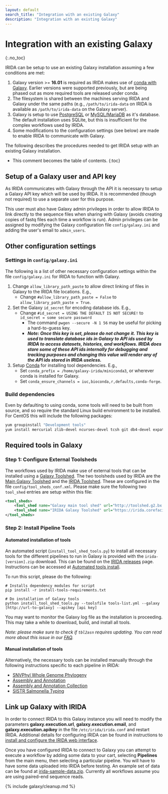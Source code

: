 ```yaml
---
layout: default
search_title: "Integration with an existing Galaxy"
description: "Integration with an existing Galaxy"
---
```


Integration with an existing Galaxy
===================================
{:.no_toc}

IRIDA can be setup to use an existing Galaxy installation assuming a few conditions are met:

1. Galaxy version >= **16.01** is required as IRIDA makes use of [conda with Galaxy][].  Earlier versions were supported previously, but are being phased out as more required tools are released under conda.
2. The filesystem is shared between the machines serving IRIDA and Galaxy under the same paths (e.g., `/path/to/irida-data` on IRIDA is available as `/path/to/irida-data` on the Galaxy server).
3. Galaxy is setup to use [PostgreSQL][] or [MySQL/MariaDB][] as it's database.  The default installation uses SQLite, but this is insufficient for the complex workflows used by IRIDA.
4. Some modifications to the configuration settings (see below) are made to enable IRIDA to communicate with Galaxy.

The following describes the procedures needed to get IRIDA setup with an existing Galaxy installation.

* This comment becomes the table of contents.
{:toc}

Setup of a Galaxy user and API key
----------------------------------

As IRIDA communicates with Galaxy through the API it is necessary to setup a Galaxy API key which will be used by IRIDA. It is recommended (though not required) to use a separate user for this purpose.

This user must also have Galaxy admin privileges in order to allow IRIDA to link directly to the sequence files when sharing with Galaxy (avoids creating copies of fastq files each time a workflow is run). Admin privileges can be assigned by modifying the Galaxy configuration file `config/galaxy.ini` and adding the user's email to `admin_users`.

Other configuration settings
----------------------------

### Settings in `config/galaxy.ini`

The following is a list of other necessary configuration settings within the file `config/galaxy.ini` for IRIDA to function with Galaxy.

1. Change `allow_library_path_paste` to allow direct linking of files in Galaxy to the IRIDA file locations. E.g.,
   * Change `#allow_library_path_paste = False` to `allow_library_path_paste = True`.
2. Set the Galaxy `id_secret` for encoding database ids. E.g.,
   * Change `#id_secret = USING THE DEFAULT IS NOT SECURE!` to `id_secret = some secure password`
      * The command `pwgen --secure -N 1 56` may be useful for picking a hard-to-guess key.
      * ***Note: Once this key is set, please do not change it.  This key is used to translate database ids in Galaxy to API ids used by IRIDA to access datasets, histories, and workflows.  IRIDA does store some of these API ids internally for debugging and tracking purposes and changing this value will render any of the API ids stored in IRIDA useless.***
3. Setup [Conda][] for installing tool dependencies. E.g.,
   * Set `conda_prefix = /home/galaxy-irida/miniconda3`, or wherever conda is installed for Galaxy.
   * Set `conda_ensure_channels = iuc,bioconda,r,defaults,conda-forge`.

### Build dependencies

Even by defaulting to using conda, some tools will need to be built from source, and so require the standard Linux build environment to be installed. For CentOS this will include the following packages:

```bash
yum groupinstall "Development tools"
yum install mercurial zlib-devel ncurses-devel tcsh git db4-devel expat-devel java
```

Required tools in Galaxy
------------------------

### Step 1: Configure External Toolsheds

The workflows used by IRIDA make use of external tools that can be installed using a [Galaxy Toolshed][].  The two toolsheds used by IRIDA are the [Main Galaxy Toolshed][] and the [IRIDA Toolshed][].  These are configured in the file `config/tool_sheds_conf.xml`.  Please make sure the following two `tool_shed` entries are setup within this file:

```xml
<tool_sheds>
	<tool_shed name="Galaxy main tool shed" url="http://toolshed.g2.bx.psu.edu/"/>
	<tool_shed name="IRIDA Galaxy Toolshed" url="https://irida.corefacility.ca/galaxy-shed"/>
</tool_sheds>
```

### Step 2: Install Pipeline Tools

#### Automated installation of tools

An automated script (`install_tool_shed_tools.py`) to install all necessary tools for the different pipelines to run in Galaxy is provided with the `irida-[version].zip` download. This can be found on the [IRIDA releases][] page.  Instructions can be accessed at [Automated tools install][].

To run this script, please do the following:

```
# Installs dependency modules for script
pip install -r install-tools-requirements.txt

# Do installation of Galaxy tools
python install_tool_shed_tools.py --toolsfile tools-list.yml --galaxy [http://url-to-galaxy] --apikey [api key]
```

You may want to monitor the Galaxy log file as the installation is proceeding.  This may take a while to download, build, and install all tools.

*Note: please make sure to check if `tbl2asn` requires updating. You can read more about this issue in our [FAQ](../faq/#tbl2asn-out-of-date).*

#### Manual installation of tools

Alternatively, the necessary tools can be installed manually through the following instructions specific to each pipeline in IRIDA:

* [SNVPhyl Whole Genome Phylogeny][]
* [Assembly and Annotation][]
* [Assembly and Annotation Collection][]
* [SISTR Salmonella Typing][]

Link up Galaxy with IRIDA
-------------------------

In order to connect IRIDA to this Galaxy instance you will need to modify the parameters **galaxy.execution.url**, **galaxy.execution.email**, and **galaxy.execution.apikey** in the file `/etc/irida/irida.conf` and restart IRIDA. Additional details for configuring IRIDA can be found in instructions to [install and configure the IRIDA web interface](../web).

Once you have configured IRIDA to connect to Galaxy you can attempt to execute a workflow by adding some data to your cart, selecting  **Pipelines** from the main menu, then selecting a particular pipeline.  You will have to have some data uploaded into IRIDA before testing.  An example set of data can be found at [irida-sample-data.zip][].  Currently all workflows assume you are using paired-end sequence reads.

{% include galaxy/cleanup.md %}

[conda with Galaxy]: https://docs.galaxyproject.org/en/master/admin/conda_faq.html
[Conda]: https://conda.io/miniconda.html
[PostgreSQL]: http://www.postgresql.org/
[IRIDA Toolshed]: https://irida.corefacility.ca/galaxy-shed
[Main Galaxy Toolshed]: https://toolshed.g2.bx.psu.edu/
[Galaxy Toolshed]: https://wiki.galaxyproject.org/ToolShed
[SNVPhyl Whole Genome Phylogeny]: pipelines/phylogenomics/
[SISTR Salmonella Typing]: pipelines/sistr/
[Assembly and Annotation]: pipelines/assembly-annotation/
[Assembly and Annotation Collection]: pipelines/assembly-annotation-collection/
[Purging Histories and Datasets]: https://galaxyproject.org/admin/config/performance/purge-histories-and-datasets/
[Automated tools install]: https://github.com/phac-nml/irida/tree/development/packaging#automated-processupgrading
[IRIDA releases]: https://github.com/phac-nml/irida/releases
[PostgreSQL]: https://www.postgresql.org/
[MySQL/MariaDB]: https://mariadb.org/
[irida-sample-data.zip]: https://irida.corefacility.ca/downloads/data/irida-sample-data.zip
